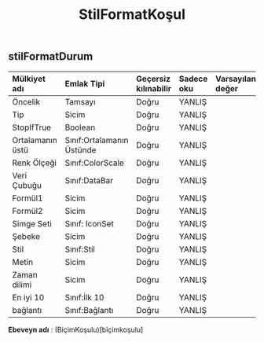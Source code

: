 ﻿---
title: StilFormatKoşul
second_title: Aspose.Cells Cloud Documen
type: docs
url: /tr/specification/model/styleformatcondition/
description: "Aspose.Cells Bulut modeli spesifikasyonu: StyleFormatCondition. Açma, oluşturma, düzenleme, bölme, birleştirme, karşılaştırma ve dönüştürme gibi özelliklerle Excel ve diğer elektronik tablo belgelerini zahmetsizce yönetin"
weight: 50
---
## **stilFormatDurum**

 

| Mülkiyet adı| Emlak Tipi| Geçersiz kılınabilir| Sadece oku| Varsayılan değer| Tanım|
|:- |:- |:- |:- |:- |:- |
| Öncelik| Tamsayı| Doğru| YANLIŞ|||
| Tip| Sicim| Doğru| YANLIŞ|||
| StopIfTrue| Boolean| Doğru| YANLIŞ|||
| Ortalamanın üstü| Sınıf:Ortalamanın Üstünde| Doğru| YANLIŞ|||
| Renk Ölçeği| Sınıf:ColorScale| Doğru| YANLIŞ|||
| Veri Çubuğu| Sınıf:DataBar| Doğru| YANLIŞ|||
| Formül1| Sicim| Doğru| YANLIŞ|||
| Formül2| Sicim| Doğru| YANLIŞ|||
| Simge Seti| Sınıf: IconSet| Doğru| YANLIŞ|||
| Şebeke| Sicim| Doğru| YANLIŞ|||
| Stil| Sınıf:Stil| Doğru| YANLIŞ|||
| Metin| Sicim| Doğru| YANLIŞ|||
| Zaman dilimi| Sicim| Doğru| YANLIŞ|||
| En iyi 10| Sınıf:İlk 10| Doğru| YANLIŞ|||
| bağlantı| Sınıf:Bağlantı| Doğru| YANLIŞ|||

**Ebeveyn adı** : (BiçimKoşulu)[biçimkoşulu]